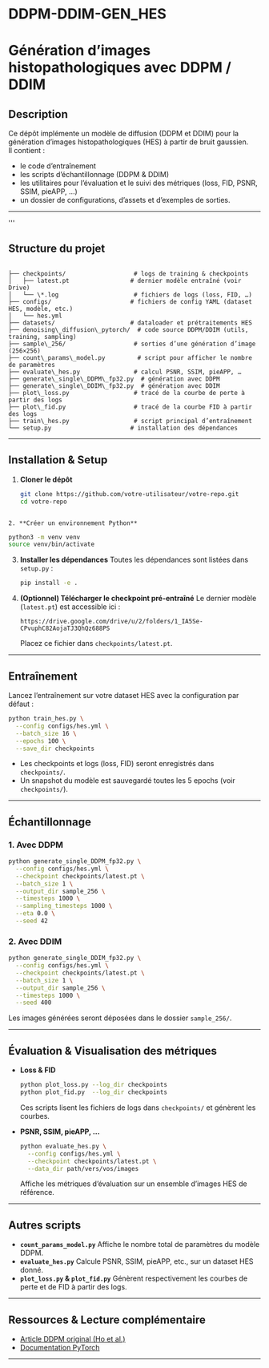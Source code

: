 # DDPM-DDIM-GEN_HES

# Génération d’images histopathologiques avec DDPM / DDIM

## Description
Ce dépôt implémente un modèle de diffusion (DDPM et DDIM) pour la génération d’images histopathologiques (HES) à partir de bruit gaussien.  
Il contient :
- le code d’entraînement  
- les scripts d’échantillonnage (DDPM & DDIM)  
- les utilitaires pour l’évaluation et le suivi des métriques (loss, FID, PSNR, SSIM, pieAPP, …)  
- un dossier de configurations, d’assets et d’exemples de sorties.

---
'''
## Structure du projet


````

├── checkpoints/                   # logs de training & checkpoints
│   ├── latest.pt                 # dernier modèle entraîné (voir Drive)
│   └── \*.log                     # fichiers de logs (loss, FID, …)
├── configs/                      # fichiers de config YAML (dataset HES, modèle, etc.)
│   └── hes.yml
├── datasets/                     # dataloader et prétraitements HES
├── denoising\_diffusion\_pytorch/  # code source DDPM/DDIM (utils, training, sampling)
├── sample\_256/                   # sorties d’une génération d’image (256×256)
├── count\_params\_model.py         # script pour afficher le nombre de paramètres
├── evaluate\_hes.py               # calcul PSNR, SSIM, pieAPP, …
├── generate\_single\_DDPM\_fp32.py  # génération avec DDPM
├── generate\_single\_DDIM\_fp32.py  # génération avec DDIM
├── plot\_loss.py                  # tracé de la courbe de perte à partir des logs
├── plot\_fid.py                   # tracé de la courbe FID à partir des logs
├── train\_hes.py                  # script principal d’entraînement
└── setup.py                      # installation des dépendances

````

---

## Installation & Setup

1. **Cloner le dépôt**  
   ```bash
   git clone https://github.com/votre-utilisateur/votre-repo.git
   cd votre-repo
````

2. **Créer un environnement Python**
````
   ```bash
   python3 -m venv venv
   source venv/bin/activate
   ```
3. **Installer les dépendances**
   Toutes les dépendances sont listées dans `setup.py` :

   ```bash
   pip install -e .
   ```
4. **(Optionnel) Télécharger le checkpoint pré-entraîné**
   Le dernier modèle (`latest.pt`) est accessible ici :

   ```
   https://drive.google.com/drive/u/2/folders/1_IA5Se-CPvuphC82AojaTJ3QhQz688PS
   ```

   Placez ce fichier dans `checkpoints/latest.pt`.

---

## Entraînement

Lancez l’entraînement sur votre dataset HES avec la configuration par défaut :

```bash
python train_hes.py \
  --config configs/hes.yml \
  --batch_size 16 \
  --epochs 100 \
  --save_dir checkpoints
```

* Les checkpoints et logs (loss, FID) seront enregistrés dans `checkpoints/`.
* Un snapshot du modèle est sauvegardé toutes les 5 epochs (voir `checkpoints/`).

---

## Échantillonnage

### 1. Avec DDPM

```bash
python generate_single_DDPM_fp32.py \
  --config configs/hes.yml \
  --checkpoint checkpoints/latest.pt \
  --batch_size 1 \
  --output_dir sample_256 \
  --timesteps 1000 \
  --sampling_timesteps 1000 \
  --eta 0.0 \
  --seed 42
```

### 2. Avec DDIM

```bash
python generate_single_DDIM_fp32.py \
  --config configs/hes.yml \
  --checkpoint checkpoints/latest.pt \
  --batch_size 1 \
  --output_dir sample_256 \
  --timesteps 1000 \
  --seed 400
```

Les images générées seront déposées dans le dossier `sample_256/`.

---

## Évaluation & Visualisation des métriques

* **Loss & FID**

  ```bash
  python plot_loss.py --log_dir checkpoints
  python plot_fid.py  --log_dir checkpoints
  ```

  Ces scripts lisent les fichiers de logs dans `checkpoints/` et génèrent les courbes.

* **PSNR, SSIM, pieAPP, …**

  ```bash
  python evaluate_hes.py \
    --config configs/hes.yml \
    --checkpoint checkpoints/latest.pt \
    --data_dir path/vers/vos/images
  ```

  Affiche les métriques d’évaluation sur un ensemble d’images HES de référence.

---

## Autres scripts

* **`count_params_model.py`**
  Affiche le nombre total de paramètres du modèle DDPM.
* **`evaluate_hes.py`**
  Calcule PSNR, SSIM, pieAPP, etc., sur un dataset HES donné.
* **`plot_loss.py` & `plot_fid.py`**
  Génèrent respectivement les courbes de perte et de FID à partir des logs.

---

## Ressources & Lecture complémentaire

* [Article DDPM original (Ho et al.)](https://arxiv.org/abs/2006.11239)
* [Documentation PyTorch](https://pytorch.org/docs/stable/index.html)

---


